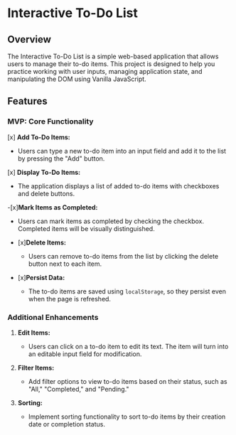# Interactive To-Do List

## Overview

The Interactive To-Do List is a simple web-based application that allows users to manage their to-do items. This project is designed to help you practice working with user inputs, managing application state, and manipulating the DOM using Vanilla JavaScript.

## Features

### MVP: Core Functionality

[x] **Add To-Do Items:**

- Users can type a new to-do item into an input field and add it to the list by pressing the "Add" button.

[x] **Display To-Do Items:**

- The application displays a list of added to-do items with checkboxes and delete buttons.

-[x]**Mark Items as Completed:**

- Users can mark items as completed by checking the checkbox. Completed items will be visually distinguished.

- [x]**Delete Items:**

  - Users can remove to-do items from the list by clicking the delete button next to each item.

- [x]**Persist Data:**
  - The to-do items are saved using `localStorage`, so they persist even when the page is refreshed.

### Additional Enhancements

1. **Edit Items:**

   - Users can click on a to-do item to edit its text. The item will turn into an editable input field for modification.

2. **Filter Items:**

   - Add filter options to view to-do items based on their status, such as "All," "Completed," and "Pending."

3. **Sorting:**
   - Implement sorting functionality to sort to-do items by their creation date or completion status.
